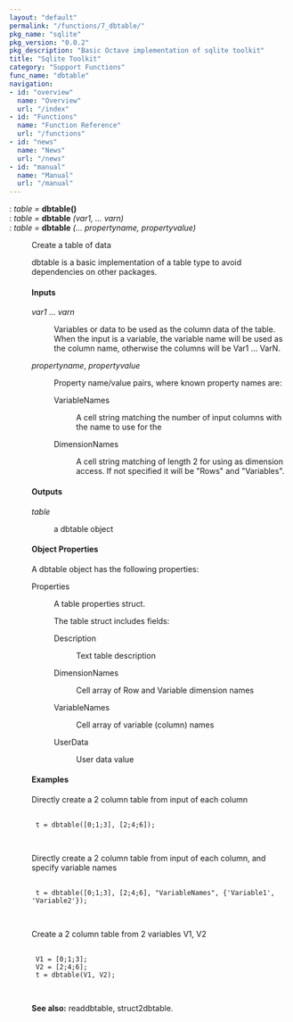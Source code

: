 ```yaml
---
layout: "default"
permalink: "/functions/7_dbtable/"
pkg_name: "sqlite"
pkg_version: "0.0.2"
pkg_description: "Basic Octave implementation of sqlite toolkit"
title: "Sqlite Toolkit"
category: "Support Functions"
func_name: "dbtable"
navigation:
- id: "overview"
  name: "Overview"
  url: "/index"
- id: "Functions"
  name: "Function Reference"
  url: "/functions"
- id: "news"
  name: "News"
  url: "/news"
- id: "manual"
  name: "Manual"
  url: "/manual"
---
```

<dl class="def">
<dt id="index-dbtable_0028_0029"><span class="category">: </span><span><em><var>table</var> =</em> <strong>dbtable()</strong><a href='#index-dbtable_0028_0029' class='copiable-anchor'></a></span></dt>
<dt id="index-dbtable"><span class="category">: </span><span><em><var>table</var> =</em> <strong>dbtable</strong> <em>(<var>var1</var>, &hellip; <var>varn</var>)</em><a href='#index-dbtable' class='copiable-anchor'></a></span></dt>
<dt id="index-dbtable-1"><span class="category">: </span><span><em><var>table</var> =</em> <strong>dbtable</strong> <em>(&hellip; <var>propertyname</var>, <var>propertyvalue</var>)</em><a href='#index-dbtable-1' class='copiable-anchor'></a></span></dt>
<dd><p>Create a table of data
</p>
<p>dbtable is a basic implementation of a table type to avoid dependencies on other packages.
</p>
<span id="Inputs"></span><h4 class="subsubheading">Inputs</h4>
<dl compact="compact">
<dt><span><var>var1</var> &hellip; <var>varn</var></span></dt>
<dd><p>Variables or data to be used as the column data of the table. When the input is a variable,
 the variable name will be used as the column name, otherwise the columns will be Var1 &hellip;
 VarN.
 </p></dd>
<dt><span><var>propertyname</var>, <var>propertyvalue</var></span></dt>
<dd><p>Property name/value pairs, where known property names are:
  </p><dl compact="compact">
<dt><span>VariableNames</span></dt>
<dd><p>A cell string matching the number of input columns with the name to use for the
  </p></dd>
<dt><span>DimensionNames</span></dt>
<dd><p>A cell string matching of length 2 for using as dimension access. If not specified
  it will be &quot;Rows&quot; and &quot;Variables&quot;.
  </p></dd>
</dl>
</dd>
</dl>

<span id="Outputs"></span><h4 class="subsubheading">Outputs</h4>
<dl compact="compact">
<dt><span><var>table</var></span></dt>
<dd><p>a dbtable object
 </p></dd>
</dl>

<span id="Object-Properties"></span><h4 class="subsubheading">Object Properties</h4>
<p>A dbtable object has the following properties:
 </p><dl compact="compact">
<dt><span>Properties</span></dt>
<dd><p>A table properties struct.
</p>
<p>The table struct includes fields:
  </p><dl compact="compact">
<dt><span>Description</span></dt>
<dd><p>Text table description
  </p></dd>
<dt><span>DimensionNames</span></dt>
<dd><p>Cell array of Row and Variable dimension names
  </p></dd>
<dt><span>VariableNames</span></dt>
<dd><p>Cell array of variable (column) names
  </p></dd>
<dt><span>UserData</span></dt>
<dd><p>User data value
  </p></dd>
</dl>
</dd>
</dl>

<span id="Examples"></span><h4 class="subsubheading">Examples</h4>
<p>Directly create a 2 column table from input of each column
 </p><div class="example">
<pre class="example"> <code>
 t = dbtable([0;1;3], [2;4;6]);
 </code>
 </pre></div>

<p>Directly create a 2 column table from input of each column, and specify variable 
 names
 </p><div class="example">
<pre class="example"> <code>
 t = dbtable([0;1;3], [2;4;6], &quot;VariableNames&quot;, {'Variable1', 'Variable2'});
 </code>
 </pre></div>

<p>Create a 2 column table from 2 variables V1, V2
 </p><div class="example">
<pre class="example"> <code>
 V1 = [0;1;3];
 V2 = [2;4;6];
 t = dbtable(V1, V2);
 </code>
 </pre></div>


<p><strong>See also:</strong> readdbtable, struct2dbtable.
 </p></dd></dl>
